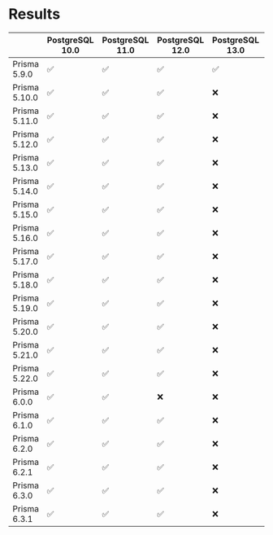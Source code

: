 # Results

|  | PostgreSQL 10.0  | PostgreSQL 11.0  | PostgreSQL 12.0  | PostgreSQL 13.0  | PostgreSQL 14.0  | PostgreSQL 15.0  | PostgreSQL 16.0  | PostgreSQL 17.0  |
| - | - | - | - | - | - | - | - | - |
| Prisma 5.9.0  | ✅ | ✅ | ✅ | ✅ | ✅ | ❌ | ✅ | ✅ |
| Prisma 5.10.0  | ✅ | ✅ | ✅ | ❌ | ❌ | ❌ | ❌ | ❌ |
| Prisma 5.11.0  | ✅ | ✅ | ✅ | ❌ | ❌ | ❌ | ❌ | ❌ |
| Prisma 5.12.0  | ✅ | ✅ | ✅ | ❌ | ❌ | ❌ | ❌ | ❌ |
| Prisma 5.13.0  | ✅ | ✅ | ✅ | ❌ | ❌ | ❌ | ❌ | ❌ |
| Prisma 5.14.0  | ✅ | ✅ | ✅ | ❌ | ❌ | ❌ | ❌ | ❌ |
| Prisma 5.15.0  | ✅ | ✅ | ✅ | ❌ | ❌ | ❌ | ❌ | ❌ |
| Prisma 5.16.0  | ✅ | ✅ | ✅ | ❌ | ❌ | ❌ | ❌ | ❌ |
| Prisma 5.17.0  | ✅ | ✅ | ✅ | ❌ | ❌ | ❌ | ❌ | ❌ |
| Prisma 5.18.0  | ✅ | ✅ | ✅ | ❌ | ❌ | ❌ | ❌ | ❌ |
| Prisma 5.19.0  | ✅ | ✅ | ✅ | ❌ | ❌ | ❌ | ❌ | ❌ |
| Prisma 5.20.0  | ✅ | ✅ | ✅ | ❌ | ❌ | ❌ | ❌ | ❌ |
| Prisma 5.21.0  | ✅ | ✅ | ✅ | ❌ | ❌ | ❌ | ❌ | ❌ |
| Prisma 5.22.0  | ✅ | ✅ | ✅ | ❌ | ❌ | ❌ | ❌ | ❌ |
| Prisma 6.0.0  | ✅ | ✅ | ❌ | ❌ | ❌ | ❌ | ❌ | ❌ |
| Prisma 6.1.0  | ✅ | ✅ | ✅ | ❌ | ❌ | ❌ | ❌ | ❌ |
| Prisma 6.2.0  | ✅ | ✅ | ✅ | ❌ | ❌ | ❌ | ❌ | ❌ |
| Prisma 6.2.1  | ✅ | ✅ | ✅ | ❌ | ❌ | ❌ | ❌ | ❌ |
| Prisma 6.3.0  | ✅ | ✅ | ✅ | ❌ | ❌ | ❌ | ❌ | ❌ |
| Prisma 6.3.1  | ✅ | ✅ | ✅ | ❌ | ❌ | ❌ | ✅ | ❌ |
